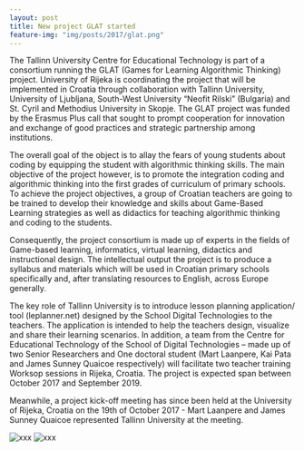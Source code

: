 ```yaml
---
layout: post
title: New project GLAT started
feature-img: "img/posts/2017/glat.png"
---
```


The Tallinn University Centre for Educational Technology is part of a consortium running the GLAT (Games for Learning Algorithmic Thinking) project.
University of Rijeka is coordinating the project that will be implemented in Croatia through collaboration with Tallinn University, University of Ljubljana, South-West University “Neofit Rilski” (Bulgaria) and St. Cyril and Methodius University in Skopje.
The GLAT project was funded by the Erasmus Plus call that sought to prompt cooperation for innovation and exchange of good practices and strategic partnership among institutions.

The overall goal of the object is to allay the fears of young students about coding by equipping the student with algorithmic thinking skills. The main objective of the project however, is to promote the integration coding and algorithmic thinking into the first grades of curriculum of primary schools. To achieve the project objectives, a group of Croatian teachers are going to be trained to develop their knowledge and skills about Game-Based Learning strategies as well as didactics for teaching algorithmic thinking and coding to the students.

Consequently, the project consortium is made up of experts in the fields of Game-based learning, informatics, virtual learning, didactics and instructional design. The intellectual output the project is to produce a syllabus and materials which will be used in Croatian primary schools specifically and, after translating resources to English, across Europe generally.

The key role of Tallinn University is to introduce lesson planning application/ tool (leplanner.net) designed by the School Digital Technologies to the teachers. The application is intended to help the teachers design, visualize and share their learning scenarios.
In addition, a team from the Centre for Educational Technology of the School of Digital Technologies – made up of two Senior Researchers and One doctoral student (Mart Laanpere, Kai Pata and James Sunney Quaicoe respectively) will facilitate two teacher training Worksop sessions in Rijeka, Croatia. The project is expected span between October 2017 and September 2019.

Meanwhile, a project kick-off meeting has since been held at the University of Rijeka, Croatia on the 19th of October 2017 - Mart Laanpere and James Sunney Quaicoe represented Tallinn University at the meeting.

<img src="{{ '/img/posts/2017/logo_GLAT.png' | prepend: site.baseurl }}" alt="xxx">

<img src="{{ '/img/posts/2017/logo_EU_Erasmus.jpg' | prepend: site.baseurl }}" alt="xxx" >
